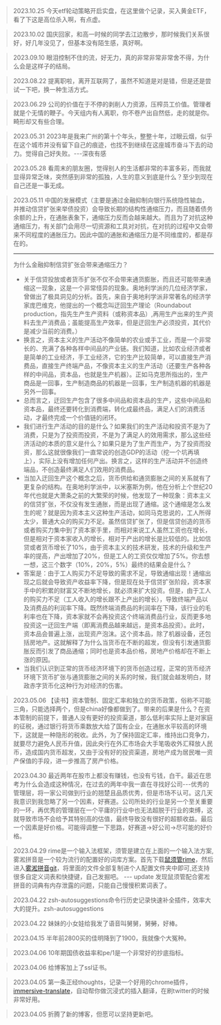 > 2023.10.25 今天etf轮动策略开启实盘，在这里做个记录，买入黄金ETF，看了下这是高位杀入啊，有点虚。

> 2023.10.02 国庆回家，和高一时候的同学去江边散步，那时候我们关系很好，好几年没见了，但基本没有陌生感，真好啊。

> 2023.09.10 眼泪控制不住的流，好无力，真的非常非常非常舍不得，为什么会是这样子的结局。

> 2023.08.22 提离职啦，离开互联网了，虽然不知道是对是错，但是还是尝试一下吧，换一种生活方式。 

> 2023.06.29 公司的价值在于不停的剥削人力资源，压榨员工价值。管理者就是个无情的鞭子。今天组内有人离职，你不卷产出自然低，走的就是你。畸形却又有些合理。 

> 2023.05.31 2023年是我来广州的第十个年头，整整十年，过眼云烟，似乎在这个城市并没有留下自己的痕迹，也找不到继续在这座城市奋斗下去的动力。觉得自己好失败。---深夜有感

> 2023.05.28 看周末的朋友圈，觉得别人的生活都非常的丰富多彩，而我就显得异常乏味，突然感到非常的孤独，人生的意义到底是什么？至少到现在自己还是一事无成。

> 2023.05.11 中国的发展模式（主要是通过金融抑制向银行系统隐性输血，并推动信贷扩张来举债投资）会导致长期的结构性通缩压力，而且随着债务余额的上升，在通胀表象下，通缩压力反而会越来越大。而且为了对抗这种通缩压力，有关部门会用尽一切资源和工具对对抗，在对抗的过程中又会带来不同程度的通胀压力。因此中国的通胀和通缩压力是不同维度的，都是存在的。  
> ***
> 为什么金融抑制信贷扩张会带来通缩压力？
> * 关于信贷投放或者货币扩张不仅不会带来通货膨胀，而且还可能带来通缩这一现象，这是一个非常怪异的现象。奥地利学派的几位经济学家，曾做出了极具洞见的分析。首先，来自于奥地利学派非常著名的经济学家庞巴维克，他提出的一个概念叫迂回生产理论（Roundabout production，指先生产生产资料（或称资本品）,再用生产出来的生产资料去生产消费品；虽能提高生产效率，但是迂回生产必须投资，其代价是减少当前的消费。）
> * 换言之，资本主义的生产活动不像简单的农业或手工业，而是一个非常长的、充满了各种各样中间品的产业链。我们知道，比如农业经济或者是简单的工业经济，手工业经济，它的生产比较简单，可以直接生产消费品，直接生产终端产品，不像资本主义的生产活动（还要生产各种各样的中间品，资本品，也就是生产机器）。正如马克思所指出的，生产商品是一回事，生产制造商品的机器是一回事，生产制造机器的机器是另外一回事。
> * 总而言之，迂回生产包含了很多中间品和资本品的生产，这些中间品和资本品，最终还要转化到消费端，转化成最终品，满足人们的消费活动，才最终完成一个价值链的闭环。
> * 我们进行生产活动的目的是什么？如果我们的生产活动和投资不是为了消费，只是为了投资而投资，不是为了满足人的效用需求，那么这些经济活动的本质的意义是什么？如果只是为了生产而生产，为了投资而投资，那么这就很像我们一直常说的创造GDP的活动（挖一个坑再填上），实际上没有增加任何产出。换言之，这样的生产活动并不创造终端品，不创造最终满足人们效用的消费品。
> * 当加入迂回生产这个概念之后，货币供给和通货膨胀之间的关系就有了更复杂的结构。在奥地利学派中，以米塞斯为例，他在分析上个世纪20年代也就是大萧条之前的大繁荣的时候，他发现了一种现象：资本主义的信贷扩张，不仅没有发生通胀，而是出现了通缩。这个通缩是怎么发生的呢？就是因为资本主义这种生产活动，如同马克思说的，工人所得太少，普通大众的购买力不足。虽然信贷扩张了，但是信贷创造的货币或者购买力集中到了资本家手里，而相对来说工人虽然工资也在增长，但是相对于资本家收入的增长，相对于产出的增长是比较低的。比如信贷或者货币增长了10%，由于资本主义的技术研发，技术的升级和生产率的提高，产出增加了20%，但是工人的工资仅仅增加了5%。你去想一想，这三个数字（10%，20%，5%）最终的结果会是什么？
> * 答案是：由于工人购买力不足导致的需求不足，导致通缩出现！通缩出现之后就会导致资产收益率下降，但是现在处于信贷扩张阶段，资本家手中的积累的财富又不断地增长，就必须来扩大投资。但是，由于工人的购买力不足（工人收入的增长跟不上产出的增长），导致终端产品以及消费品的利润率下降。既然终端消费品的利润率在下降，该行业的毛利率也在下降，资本家就不会再投资这个终端消费品行业，反而更多地投资这一迂回生产端（即离消费品越来越远，是资本品投资）。此时，资本品会普遍上涨，出现资产泡沫。这个资本品，除了机器设备，还包括房地产。这就解释了为什么当货币在不断的超发，但没有引发通货膨胀反而引发了商品通缩；同时也是资本品价格，房地产价格却在不断上涨的原因。
> * 当我们认识到正常的货币经济环境下的货币创造过程，正常的货币经济环境下货币扩张与通货膨胀之间的关系的时候，我们就会越发明白，财政赤字货币化这种行为对经济的伤害。

> 2023.05.06 【读书】资本管制、固定汇率和独立的货币政策，俗称不可能三角，只能选择两个，但是china好像都做到了。带来的后果是什么？在资本管制的前提下，普通人没有更好的投资渠道，那么低利率实际上是对家庭的征税，通过银行将货币乘数放大给了国有企业，在通胀水平较高的环境下，这就是一种隐形的税收。此外，为了保持固定汇率，维持出口竞争力，就要尽力避免人民币升值，因此央行在外汇市场会大手笔吸收外汇释放人民币，造成国内货币超发，又由于没有好的投资渠道，房地产成为居民唯一资产保值的手段，进一步推高了房产价格。

> 2023.04.30 最近两年在股市上都没有赚钱，也没有亏钱，白干。最近在思考为什么会造成这种情况，在过去的两年中我一直在寻找好公司---优秀的管理层，将一家公司做到行业的翘楚且品质优秀，但是市场不认可。这几天我意识到我忽略了另一个因素，好赛道。公司所处的行业是另一个至关重要的一环，再优秀的管理层在一个平庸的行业中也无法超脱于行业的束缚，这就导致市场不会给予其特别高的估值，最终导致没有很好的超额收益。最后一个因素是好价格。可能得调整一下思路，好赛道->好公司->尽可能的好价格。

> 2023.04.29 rime是一个输入法框架，须管是建立在上面的一个输入法方案,雾淞拼音是一个较为流行的配置好的词库方案。首先下载[鼠须管rime](https://rime.im/)，然后进入[雾淞拼音git](https://github.com/iDvel/rime-ice)，将里面的文件全部复制进个人配置文件夹中即可,还支持很多自定义词表和快捷键，自己发掘吧。 --- update 发现鼠须管配合雾凇拼音的词典有内存泄露的问题，只能自己慢慢积累词表了。


> 2023.04.22 zsh-autosuggestions命令行历史记录快速补全插件，效率大大的提升。zsh-autosuggestions

> 2023.04.22 妹妹的小女娃给我发了语音叫舅舅，舅~~~~舅~~~~，好棒。

> 2023.04.15 半年前2800买的佳明降到了1900，我就像个大冤种。

> 2023.04.06 10年期国债收益率和pe/1是一个非常好的抄底指标。

> 2023.04.06 给博客加上了ssl证书。

> 2023.04.05 第一条正经thoughts，记录一个好用的chrome插件，[immersive-translate](https://github.com/immersive-translate/immersive-translate)，自动帮你做沉浸式的插入翻译，在刷twitter的时候非常好用。

> 2023.04.05 折腾了新的博客，但愿可以坚持更新吧。